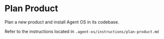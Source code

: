 # Plan Product

Plan a new product and install Agent OS in its codebase.

Refer to the instructions located in `.agent-os/instructions/plan-product.md`
